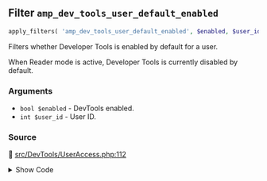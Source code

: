 ## Filter `amp_dev_tools_user_default_enabled`

```php
apply_filters( 'amp_dev_tools_user_default_enabled', $enabled, $user_id );
```

Filters whether Developer Tools is enabled by default for a user.

When Reader mode is active, Developer Tools is currently disabled by default.

### Arguments

* `bool $enabled` - DevTools enabled.
* `int $user_id` - User ID.

### Source

:link: [src/DevTools/UserAccess.php:112](/src/DevTools/UserAccess.php#L112)

<details>
<summary>Show Code</summary>

```php
$enabled = (bool) apply_filters( 'amp_dev_tools_user_default_enabled', $enabled, $user->ID );
```

</details>
